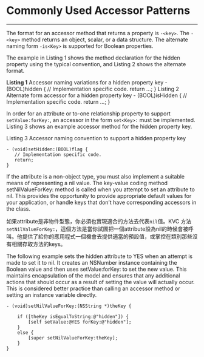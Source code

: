 # Commonly Used Accessor Patterns
---

The format for an accessor method that returns a property is `-<key>`. The `-<key>` method returns an object, scalar, or a data structure. The alternate naming form `-is<Key>` is supported for Boolean properties.

The example in Listing 1 shows the method declaration for the hidden property using the typical convention, and Listing 2 shows the alternate format.

__Listing 1__  Accessor naming variations for a hidden property key
    - (BOOL)hidden {
       // Implementation specific code.
       return ...;
    }
    Listing 2  Alternate form accessor for a hidden property key
    - (BOOL)isHidden {
       // Implementation specific code.
       return ...;
    }

In order for an attribute or to-one relationship property to support `setValue:forKey:`, an accessor in the form `set<Key>:` must be implemented. Listing 3 shows an example accessor method for the hidden property key.

Listing 3  Accessor naming convention to support a hidden property key

    - (void)setHidden:(BOOL)flag {
       // Implementation specific code.
       return;
    }

If the attribute is a non-object type, you must also implement a suitable means of representing a nil value. The key-value coding method setNilValueForKey: method is called when you attempt to set an attribute to nil. This provides the opportunity to provide appropriate default values for your application, or handle keys that don’t have corresponding accessors in the class.

如果attribute是非物件型態，你必須也實現適合的方法去代表`nil`值。KVC 方法`setNilValueForKey:`，這個方法是當你試圖把一個attribute設為nil的時候會被呼叫。他提供了給你的應用程式一個機會去提供適當的預設值，或掌控在類別那些沒有相關存取方法的keys。

The following example sets the hidden attribute to YES when an attempt is made to set it to nil. It creates an NSNumber instance containing the Boolean value and then uses setValue:forKey: to set the new value. This maintains encapsulation of the model and ensures that any additional actions that should occur as a result of setting the value will actually occur. This is considered better practice than calling an accessor method or setting an instance variable directly.

    - (void)setNilValueForKey:(NSString *)theKey {

        if ([theKey isEqualToString:@"hidden"]) {
            [self setValue:@YES forKey:@"hidden"];
        }
        else {
            [super setNilValueForKey:theKey];
        }
    }
